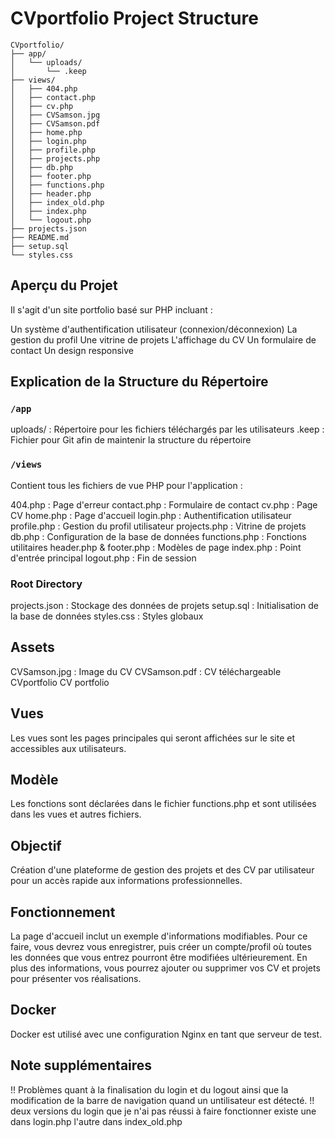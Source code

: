 # CVportfolio Project Structure

```
CVportfolio/
├── app/
│   └── uploads/
│       └── .keep
├── views/
│   ├── 404.php
│   ├── contact.php
│   ├── cv.php
│   ├── CVSamson.jpg
│   ├── CVSamson.pdf
│   ├── home.php
│   ├── login.php
│   ├── profile.php
│   ├── projects.php
│   ├── db.php
│   ├── footer.php
│   ├── functions.php
│   ├── header.php
│   ├── index_old.php
│   ├── index.php
│   └── logout.php
├── projects.json
├── README.md
├── setup.sql
└── styles.css
```

## Aperçu du Projet

Il s'agit d'un site portfolio basé sur PHP incluant :

Un système d'authentification utilisateur (connexion/déconnexion)
La gestion du profil
Une vitrine de projets
L'affichage du CV
Un formulaire de contact
Un design responsive

## Explication de la Structure du Répertoire

### `/app`

uploads/ : Répertoire pour les fichiers téléchargés par les utilisateurs
.keep : Fichier pour Git afin de maintenir la structure du répertoire

### `/views`

Contient tous les fichiers de vue PHP pour l'application :

404.php : Page d'erreur
contact.php : Formulaire de contact
cv.php : Page CV
home.php : Page d'accueil
login.php : Authentification utilisateur
profile.php : Gestion du profil utilisateur
projects.php : Vitrine de projets
db.php : Configuration de la base de données
functions.php : Fonctions utilitaires
header.php & footer.php : Modèles de page
index.php : Point d'entrée principal
logout.php : Fin de session

### Root Directory

projects.json : Stockage des données de projets
setup.sql : Initialisation de la base de données
styles.css : Styles globaux

## Assets

CVSamson.jpg : Image du CV
CVSamson.pdf : CV téléchargeable
CVportfolio
CV portfolio

## Vues

Les vues sont les pages principales qui seront affichées sur le site et accessibles aux utilisateurs.

## Modèle

Les fonctions sont déclarées dans le fichier functions.php et sont utilisées dans les vues et autres fichiers.

## Objectif

Création d'une plateforme de gestion des projets et des CV par utilisateur pour un accès rapide aux informations professionnelles.

## Fonctionnement

La page d'accueil inclut un exemple d'informations modifiables. Pour ce faire, vous devrez vous enregistrer, puis créer un compte/profil où toutes les données que vous entrez pourront être modifiées ultérieurement. En plus des informations, vous pourrez ajouter ou supprimer vos CV et projets pour présenter vos réalisations.

## Docker

Docker est utilisé avec une configuration Nginx en tant que serveur de test.

## Note supplémentaires

!! Problèmes quant à la finalisation du login et du logout ainsi que la modification de la barre de navigation quand un untilisateur est détecté. !!
deux versions du login que je n'ai pas réussi à faire fonctionner existe une dans login.php l'autre dans index_old.php
